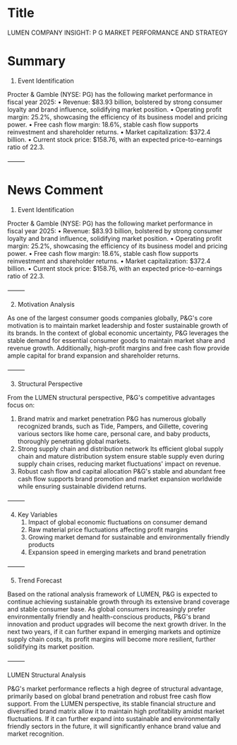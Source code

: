 # Title
LUMEN COMPANY INSIGHT: P G MARKET PERFORMANCE AND STRATEGY

# Summary
1. Event Identification

Procter & Gamble (NYSE: PG) has the following market performance in fiscal year 2025:
   • Revenue: $83.93 billion, bolstered by strong consumer loyalty and brand influence, solidifying market position.
   • Operating profit margin: 25.2%, showcasing the efficiency of its business model and pricing power.
   • Free cash flow margin: 18.6%, stable cash flow supports reinvestment and shareholder returns.
   • Market capitalization: $372.4 billion.
   • Current stock price: $158.76, with an expected price-to-earnings ratio of 22.3.

⸻

# News Comment
1. Event Identification

Procter & Gamble (NYSE: PG) has the following market performance in fiscal year 2025:
   • Revenue: $83.93 billion, bolstered by strong consumer loyalty and brand influence, solidifying market position.
   • Operating profit margin: 25.2%, showcasing the efficiency of its business model and pricing power.
   • Free cash flow margin: 18.6%, stable cash flow supports reinvestment and shareholder returns.
   • Market capitalization: $372.4 billion.
   • Current stock price: $158.76, with an expected price-to-earnings ratio of 22.3.

⸻

2. Motivation Analysis

As one of the largest consumer goods companies globally, P&G's core motivation is to maintain market leadership and foster sustainable growth of its brands. In the context of global economic uncertainty, P&G leverages the stable demand for essential consumer goods to maintain market share and revenue growth. Additionally, high-profit margins and free cash flow provide ample capital for brand expansion and shareholder returns.

⸻

3. Structural Perspective

From the LUMEN structural perspective, P&G's competitive advantages focus on:
   1. Brand matrix and market penetration
   P&G has numerous globally recognized brands, such as Tide, Pampers, and Gillette, covering various sectors like home care, personal care, and baby products, thoroughly penetrating global markets.
   2. Strong supply chain and distribution network
   Its efficient global supply chain and mature distribution system ensure stable supply even during supply chain crises, reducing market fluctuations' impact on revenue.
   3. Robust cash flow and capital allocation
   P&G's stable and abundant free cash flow supports brand promotion and market expansion worldwide while ensuring sustainable dividend returns.

⸻

4. Key Variables
   1. Impact of global economic fluctuations on consumer demand
   2. Raw material price fluctuations affecting profit margins
   3. Growing market demand for sustainable and environmentally friendly products
   4. Expansion speed in emerging markets and brand penetration

⸻

5. Trend Forecast

Based on the rational analysis framework of LUMEN, P&G is expected to continue achieving sustainable growth through its extensive brand coverage and stable consumer base. As global consumers increasingly prefer environmentally friendly and health-conscious products, P&G's brand innovation and product upgrades will become the next growth driver. In the next two years, if it can further expand in emerging markets and optimize supply chain costs, its profit margins will become more resilient, further solidifying its market position.

⸻

LUMEN Structural Analysis

P&G's market performance reflects a high degree of structural advantage, primarily based on global brand penetration and robust free cash flow support. From the LUMEN perspective, its stable financial structure and diversified brand matrix allow it to maintain high profitability amidst market fluctuations. If it can further expand into sustainable and environmentally friendly sectors in the future, it will significantly enhance brand value and market recognition.
